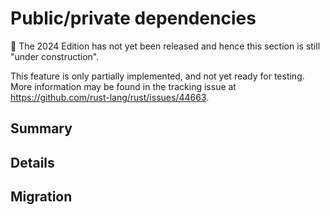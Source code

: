 # Public/private dependencies

🚧 The 2024 Edition has not yet been released and hence this section is still "under construction".

This feature is only partially implemented, and not yet ready for testing.
More information may be found in the tracking issue at <https://github.com/rust-lang/rust/issues/44663>.

## Summary

## Details

## Migration
